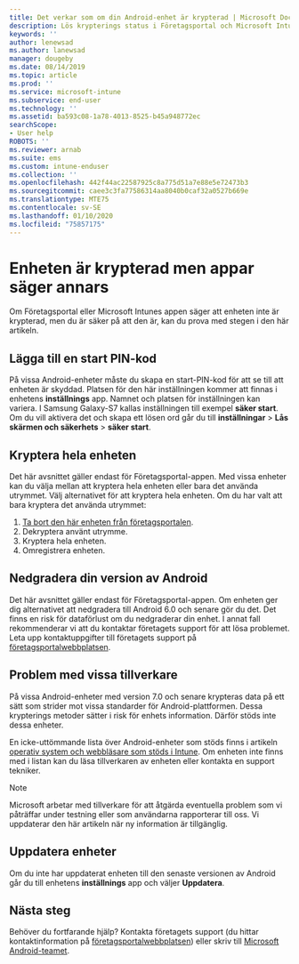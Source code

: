 ```yaml
---
title: Det verkar som om din Android-enhet är krypterad | Microsoft Docs
description: Lös krypterings status i Företagsportal och Microsoft Intune App
keywords: ''
author: lenewsad
ms.author: lanewsad
manager: dougeby
ms.date: 08/14/2019
ms.topic: article
ms.prod: ''
ms.service: microsoft-intune
ms.subservice: end-user
ms.technology: ''
ms.assetid: ba593c08-1a78-4013-8525-b45a948772ec
searchScope:
- User help
ROBOTS: ''
ms.reviewer: arnab
ms.suite: ems
ms.custom: intune-enduser
ms.collection: ''
ms.openlocfilehash: 442f44ac22587925c8a775d51a7e88e5e72473b3
ms.sourcegitcommit: caee3c3fa77586314aa8040b0caf32a0527b669e
ms.translationtype: MTE75
ms.contentlocale: sv-SE
ms.lasthandoff: 01/10/2020
ms.locfileid: "75857175"
---
```

# <a name="device-encrypted-but-apps-say-otherwise"></a>Enheten är krypterad men appar säger annars

Om Företagsportal eller Microsoft Intunes appen säger att enheten inte är krypterad, men du är säker på att den är, kan du prova med stegen i den här artikeln.  

## <a name="add-a-startup-pin"></a>Lägga till en start PIN-kod

På vissa Android-enheter måste du skapa en start-PIN-kod för att se till att enheten är skyddad. Platsen för den här inställningen kommer att finnas i enhetens **inställnings** app. Namnet och platsen för inställningen kan variera. I Samsung Galaxy-S7 kallas inställningen till exempel **säker start**. Om du vill aktivera det och skapa ett lösen ord går du till **inställningar** > **Lås skärmen och säkerhets** > **säker start**.  

## <a name="encrypt-the-entire-device"></a>Kryptera hela enheten

Det här avsnittet gäller endast för Företagsportal-appen. Med vissa enheter kan du välja mellan att kryptera hela enheten eller bara det använda utrymmet. Välj alternativet för att kryptera hela enheten. Om du har valt att bara kryptera det använda utrymmet:

1. [Ta bort den här enheten från företagsportalen](unenroll-your-device-from-intune-android.md).
2. Dekryptera använt utrymme.  
3. Kryptera hela enheten.  
4. Omregistrera enheten.  

## <a name="downgrade-your-version-of-android"></a>Nedgradera din version av Android

Det här avsnittet gäller endast för Företagsportal-appen. Om enheten ger dig alternativet att nedgradera till Android 6.0 och senare gör du det. Det finns en risk för dataförlust om du nedgraderar din enhet. I annat fall rekommenderar vi att du kontaktar företagets support för att lösa problemet. Leta upp kontaktuppgifter till företagets support på [företagsportalwebbplatsen](https://go.microsoft.com/fwlink/?linkid=2010980).  

## <a name="specific-manufacturer-issues"></a>Problem med vissa tillverkare

På vissa Android-enheter med version 7.0 och senare krypteras data på ett sätt som strider mot vissa standarder för Android-plattformen. Dessa krypterings metoder sätter i risk för enhets information. Därför stöds inte dessa enheter.

En icke-uttömmande lista över Android-enheter som stöds finns i artikeln [operativ system och webbläsare som stöds i Intune](https://docs.microsoft.com/intune/fundamentals/supported-devices-browsers#supported-samsung-knox-standard-devices). Om enheten inte finns med i listan kan du läsa tillverkaren av enheten eller kontakta en support tekniker.

> [!Note]
> Microsoft arbetar med tillverkare för att åtgärda eventuella problem som vi påträffar under testning eller som användarna rapporterar till oss. Vi uppdaterar den här artikeln när ny information är tillgänglig.

## <a name="update-devices"></a>Uppdatera enheter

Om du inte har uppdaterat enheten till den senaste versionen av Android går du till enhetens **inställnings** app och väljer **Uppdatera**.  

## <a name="next-steps"></a>Nästa steg

Behöver du fortfarande hjälp? Kontakta företagets support (du hittar kontaktinformation på [företagsportalwebbplatsen](https://go.microsoft.com/fwlink/?linkid=2010980)) eller skriv till <a href="mailto:wintunedroidfbk@microsoft.com?subject=I'm having trouble with enrolling my Android device&body=Describe the issue you're experiencing here.">Microsoft Android-teamet</a>.  
